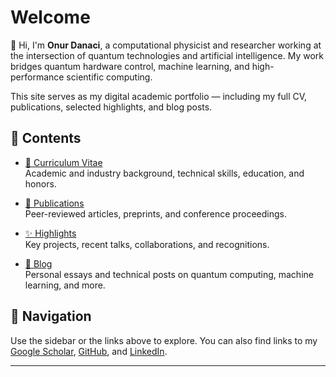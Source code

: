 # Welcome

👋 Hi, I'm **Onur Danaci**, a computational physicist and researcher working at the intersection of quantum technologies and artificial intelligence. My work bridges quantum hardware control, machine learning, and high-performance scientific computing.

This site serves as my digital academic portfolio — including my full CV, publications, selected highlights, and blog posts.

## 📘 Contents

- [🧠 Curriculum Vitae](content/cv)
  <br>Academic and industry background, technical skills, education, and honors.

- [📄 Publications](content/publications)
  <br>Peer-reviewed articles, preprints, and conference proceedings.

- [✨ Highlights](content/highlights)
  <br>Key projects, recent talks, collaborations, and recognitions.

- [📝 Blog](content/blog/index)
  <br>Personal essays and technical posts on quantum computing, machine learning, and more.

## 🧭 Navigation

Use the sidebar or the links above to explore. You can also find links to my 
[Google Scholar](https://scholar.google.com/citations?user=a7nzX0sAAAAJ&hl=en&authuser=1&oi=ao), 
[GitHub](https://github.com/onurdanaci), 
and [LinkedIn](https://www.linkedin.com/in/onur-danaci-00495915b/).

---
